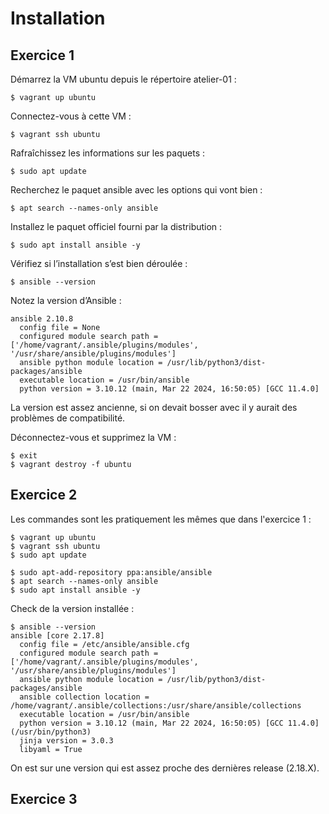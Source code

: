 # Installation

## Exercice 1

Démarrez la VM ubuntu depuis le répertoire atelier-01 :
```
$ vagrant up ubuntu
```

Connectez-vous à cette VM :
```
$ vagrant ssh ubuntu
```

Rafraîchissez les informations sur les paquets :
```
$ sudo apt update
```

Recherchez le paquet ansible avec les options qui vont bien :
```
$ apt search --names-only ansible
```

Installez le paquet officiel fourni par la distribution :
```
$ sudo apt install ansible -y
```

Vérifiez si l’installation s’est bien déroulée :
```
$ ansible --version
```

Notez la version d’Ansible :
```
ansible 2.10.8
  config file = None
  configured module search path = ['/home/vagrant/.ansible/plugins/modules', '/usr/share/ansible/plugins/modules']
  ansible python module location = /usr/lib/python3/dist-packages/ansible
  executable location = /usr/bin/ansible
  python version = 3.10.12 (main, Mar 22 2024, 16:50:05) [GCC 11.4.0]
```
La version est assez ancienne, si on devait bosser avec il y aurait des problèmes de compatibilité.

Déconnectez-vous et supprimez la VM :
```
$ exit
$ vagrant destroy -f ubuntu
```

## Exercice 2
Les commandes sont les pratiquement les mêmes que dans l'exercice 1 :
```
$ vagrant up ubuntu
$ vagrant ssh ubuntu
$ sudo apt update
```
```
$ sudo apt-add-repository ppa:ansible/ansible
$ apt search --names-only ansible
$ sudo apt install ansible -y
```

Check de la version installée : 
```
$ ansible --version
ansible [core 2.17.8]
  config file = /etc/ansible/ansible.cfg
  configured module search path = ['/home/vagrant/.ansible/plugins/modules', '/usr/share/ansible/plugins/modules']
  ansible python module location = /usr/lib/python3/dist-packages/ansible
  ansible collection location = /home/vagrant/.ansible/collections:/usr/share/ansible/collections
  executable location = /usr/bin/ansible
  python version = 3.10.12 (main, Mar 22 2024, 16:50:05) [GCC 11.4.0] (/usr/bin/python3)
  jinja version = 3.0.3
  libyaml = True
```
On est sur une version qui est assez proche des dernières release (2.18.X).

## Exercice 3

